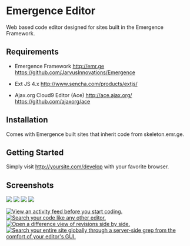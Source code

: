 Emergence Editor
================
Web based code editor designed for sites built in the Emergence Framework.

Requirements
------------
* Emergence Framework
http://emr.ge
https://github.com/JarvusInnovations/Emergence

* Ext JS 4.x
http://www.sencha.com/products/extjs/

* Ajax.org Cloud9 Editor (Ace)
http://ace.ajax.org/
https://github.com/ajaxorg/ace

Installation
------------
Comes with Emergence built sites that inherit code from skeleton.emr.ge.

Getting Started
---------------
Simply visit http://yoursite.com/develop with your favorite browser.

Screenshots
-----------
<a href="/img/screenshots/editor.png" rel="shadowbox[screenshots]" title="View an activity feed before you start coding."><img src="/img/screenshots/thumbs/small/editor.png"></a> 
<a href="/img/screenshots/editor2.png" rel="shadowbox[screenshots]" title="Search your code like any other editor."><img src="/img/screenshots/thumbs/small/editor2.png"></a> 
<a href="/img/screenshots/editor3.png" rel="shadowbox[screenshots]" title="Open a difference view of revisions side by side."><img src="/img/screenshots/thumbs/small/editor3.png"></a> 
<a href="/img/screenshots/editor4.png" rel="shadowbox[screenshots]" title="Search your entire site globally through a server-side grep from the comfort of your editor's GUI."><img src="/img/screenshots/thumbs/small/editor4.png"></a> 

[![View an activity feed before you start coding.](http://emr.ge/img/screenshots/thumbs/editor.png)](http://emr.ge/img/screenshots/editor.png)
[![Search your code like any other editor.](http://emr.ge/img/screenshots/thumbs/editor2.png)](http://emr.ge/img/screenshots/editor2.png)
[![Open a difference view of revisions side by side.](http://emr.ge/img/screenshots/thumbs/editor3.png)](http://emr.ge/img/screenshots/editor3.png)
[![Search your entire site globally through a server-side grep from the comfort of your editor's GUI.](http://emr.ge/img/screenshots/thumbs/editor4.png)](http://emr.ge/img/screenshots/editor4.png)

